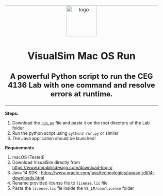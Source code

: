 <table align="center"><tr><td align="center" width="9999">
<img width="100" align="center" alt="logo" src="https://upload.wikimedia.org/wikipedia/commons/thumb/c/c3/Python-logo-notext.svg/1200px-Python-logo-notext.svg.png">

# VisualSim Mac OS Run
## A powerful Python script to run the CEG 4136 Lab with one command and resolve errors at runtime.

</td></tr></table>


**Steps:**
1. Download the [`run.py`](https://github.com/iDuckDark/VisualSim/releases/download/v1.0/run.py) file and paste it on the root directory of the Lab folder
2. Run the python script using `python3 run.py` or similar
3. The Java application should be launched! 

**Requirements**
1. macOS (Tested)
2. Download VisualSim directly from https://www.mirabilisdesign.com/download-login/
3. Java 14 SDK : https://www.oracle.com/java/technologies/javase-jdk14-downloads.html
4. Rename provided license file to `license.lic` file
5. Paste the `license.lic` fle inside the `VS_LM/com/license` folder
